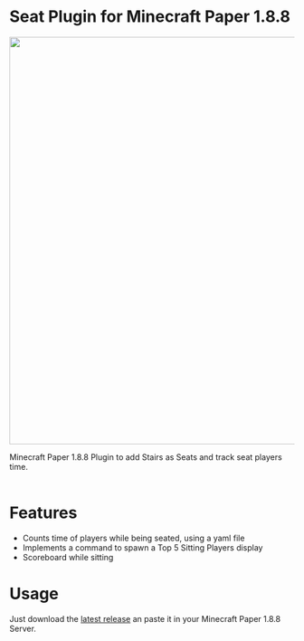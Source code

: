 # Seat Plugin for Minecraft Paper 1.8.8
<p align="center">
  <img width="720" src="https://github.com/FireLion137/SeatPlugin1_8/assets/55352707/9dc5b5fa-6b5a-47e8-a23c-13c9a017d63a">
</p>
Minecraft Paper 1.8.8 Plugin to add Stairs as Seats and track seat players time.<br><br>

# Features
+ Counts time of players while being seated, using a yaml file
+ Implements a command to spawn a Top 5 Sitting Players display
+ Scoreboard while sitting

# Usage
Just download the [latest release](https://github.com/FireLion137/SeatPlugin1_8/releases/latest) an paste it in your Minecraft Paper 1.8.8 Server.
